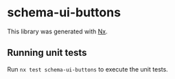 # schema-ui-buttons

This library was generated with [Nx](https://nx.dev).

## Running unit tests

Run `nx test schema-ui-buttons` to execute the unit tests.
